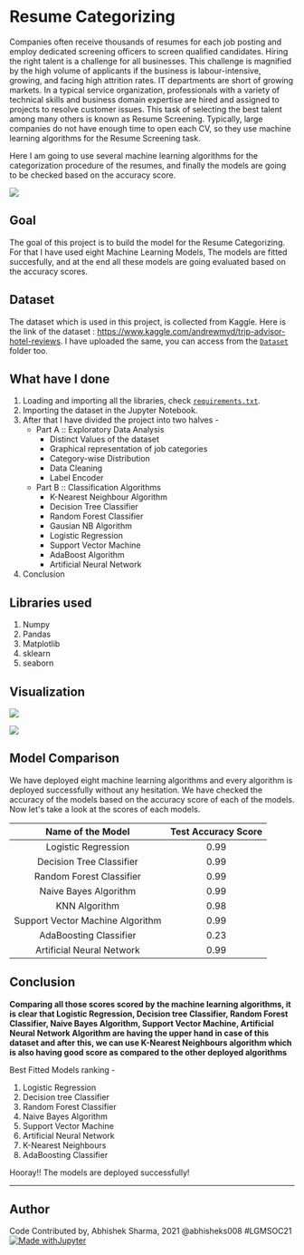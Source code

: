 # Resume Categorizing
Companies often receive thousands of resumes for each job posting and employ dedicated screening officers to screen qualified candidates. Hiring the right talent is a challenge for all businesses. This challenge is magnified by the high volume of applicants if the business is labour-intensive, growing, and facing high attrition rates. IT departments are short of growing markets. In a typical service organization, professionals with a variety of technical skills and business domain expertise are hired and assigned to projects to resolve customer issues. This task of selecting the best talent among many others is known as Resume Screening. Typically, large companies do not have enough time to open each CV, so they use machine learning algorithms for the Resume Screening task.

Here I am going to use several machine learning algorithms for the categorization procedure of the resumes, and finally the models are going to be checked based on the accuracy score.

![](https://github.com/abhisheks008/ML-ProjectKart/blob/patch-9/Resume%20Categorizing/Images/resume4.jpg)

## Goal
The goal of this project is to build the model for the Resume Categorizing. For that I have used eight Machine Learning Models, The models are fitted succesfully, and at the end all these models are going evaluated based on the accuracy scores.

## Dataset
The dataset which is used in this project, is collected from Kaggle. Here is the link of the dataset : https://www.kaggle.com/andrewmvd/trip-advisor-hotel-reviews. I have uploaded the same, you can access from the [`Dataset`](https://github.com/abhisheks008/ML-ProjectKart/tree/patch-9/Resume%20Categorizing/Dataset) folder too.

## What have I done
1. Loading and importing all the libraries, check [`requirements.txt`](https://github.com/abhisheks008/ML-ProjectKart/blob/patch-9/Resume%20Categorizing/requirements.txt).
2. Importing the dataset in the Jupyter Notebook.
3. After that I have divided the project into two halves -
    - Part A :: Exploratory Data Analysis
        - Distinct Values of the dataset
        - Graphical representation of job categories
        - Category-wise Distribution
        - Data Cleaning
        - Label Encoder
    - Part B :: Classification Algorithms
        - K-Nearest Neighbour Algorithm
        - Decision Tree Classifier
        - Random Forest Classifier
        - Gausian NB Algorithm
        - Logistic Regression
        - Support Vector Machine
        - AdaBoost Algorithm
        - Artificial Neural Network
4. Conclusion

## Libraries used
1. Numpy
2. Pandas
3. Matplotlib
4. sklearn
5. seaborn

## Visualization
![](https://github.com/abhisheks008/ML-ProjectKart/blob/patch-9/Resume%20Categorizing/Images/resume2.png)

![](https://github.com/abhisheks008/ML-ProjectKart/blob/patch-9/Resume%20Categorizing/Images/resume5.png)

## Model Comparison
We have deployed eight machine learning algorithms and every algorithm is deployed successfully without any hesitation. We have checked the accuracy of the models based on the accuracy score of each of the models. Now let's take a look at the scores of each models.

|Name of the Model|Test Accuracy Score|
|:---:|:---:|
|Logistic Regression|0.99|
|Decision Tree Classifier|0.99|
|Random Forest Classifier|0.99|
|Naive Bayes Algorithm|0.99|
|KNN Algorithm|0.98|
|Support Vector Machine Algorithm|0.99|
|AdaBoosting Classifier|0.23|
|Artificial Neural Network|0.99|


## Conclusion
**Comparing all those scores scored by the machine learning algorithms, it is clear that Logistic Regression, Decision tree Classifier, Random Forest Classifier, Naive Bayes Algorithm, Support Vector Machine, Artificial Neural Network Algorithm are having the upper hand in case of this dataset and after this, we can use K-Nearest Neighbours algorithm which is also having good score as compared to the other deployed algorithms**

Best Fitted Models ranking - 
1. Logistic Regression
2. Decision tree Classifier
3. Random Forest Classifier
4. Naive Bayes Algorithm
5. Support Vector Machine
6. Artificial Neural Network
7. K-Nearest Neighbours
8. AdaBoosting Classifier


Hooray!! The models are deployed successfully!

********************************************************************

## Author
Code Contributed by, Abhishek Sharma, 2021 @abhisheks008 #LGMSOC21
[![Made withJupyter](https://img.shields.io/badge/Made%20with-Jupyter-orange?style=for-the-badge&logo=Jupyter)](https://jupyter.org/try)
